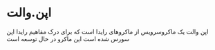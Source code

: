 # اپن.والت

اپن والت یک ماکروسرویس از ماکروهای رایدا است که برای درک مفاهیم رایدا اپن سورس شده است این ماکرو در حال توسعه است

